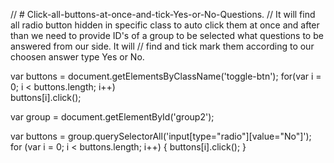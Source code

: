 // # Click-all-buttons-at-once-and-tick-Yes-or-No-Questions.
// It will find all radio button hidden in specific class to auto click them at once and after than we need to provide ID's of a group to be selected what questions to be answered from our side. It will // find and tick mark them according to our choosen answer type Yes or No.



var buttons = document.getElementsByClassName('toggle-btn');
for(var i = 0; i < buttons.length; i++)  
     buttons[i].click();

var group = document.getElementById('group2');

var buttons = group.querySelectorAll('input[type="radio"][value="No"]');
for (var i = 0; i < buttons.length; i++) {
  buttons[i].click();
}
